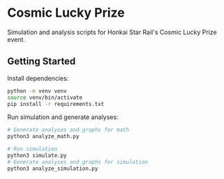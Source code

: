# Cosmic Lucky Prize

Simulation and analysis scripts for Honkai Star Rail's Cosmic Lucky Prize event.


## Getting Started

Install dependencies:

```bash
python -m venv venv
source venv/bin/activate
pip install -r requirements.txt
```

Run simulation and generate analyses:

```bash
# Generate analyses and graphs for math
python3 analyze_math.py

# Run simulation
python3 simulate.py
# Generate analyses and graphs for simulation
python3 analyze_simulation.py
```